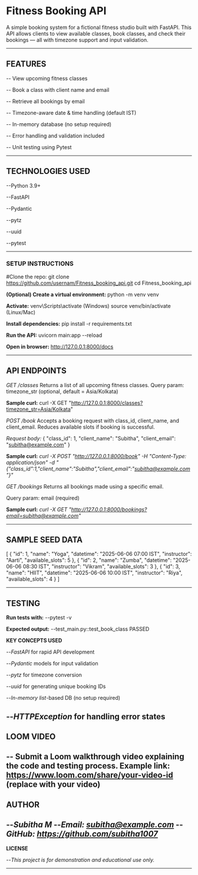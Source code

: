 # Fitness Booking API

A simple booking system for a fictional fitness studio built with FastAPI. This API allows clients to view available classes, book classes, and check their bookings — all with timezone support and input validation.

---

##  **FEATURES**

-- View upcoming fitness classes

-- Book a class with client name and email

-- Retrieve all bookings by email

-- Timezone-aware date & time handling (default IST)

-- In-memory database (no setup required)

-- Error handling and validation included

-- Unit testing using Pytest

---

## **TECHNOLOGIES USED**

--Python 3.9+

--FastAPI

--Pydantic

--pytz

--uuid

--pytest

---

### **SETUP INSTRUCTIONS**

#Clone the repo:
git clone https://github.com/usernam/Fitness_booking_api.git
cd Fitness_booking_api

**(Optional) Create a virtual environment:**
python -m venv venv

**Activate:**
venv\Scripts\activate (Windows)
source venv/bin/activate (Linux/Mac)

**Install dependencies:**
pip install -r requirements.txt

**Run the API:**
uvicorn main:app --reload

**Open in browser:**
http://127.0.0.1:8000/docs

---

## **API ENDPOINTS**


*GET /classes*
Returns a list of all upcoming fitness classes.
Query param: timezone_str (optional, default = Asia/Kolkata)

**Sample curl:**
curl -X GET "http://127.0.0.1:8000/classes?timezone_str=Asia/Kolkata"

*POST /book*
Accepts a booking request with class_id, client_name, and client_email. Reduces available slots if booking is successful.

*Request body:*
{
"class_id": 1,
"client_name": "Subitha",
"client_email": "subitha@example.com"
}

**Sample curl:**
*curl -X POST "http://127.0.0.1:8000/book" -H "Content-Type: application/json" -d "{"class_id":1,"client_name":"Subitha","client_email":"subitha@example.com"}"*

*GET /bookings*
Returns all bookings made using a specific email.

Query param: email (required)

**Sample curl:**
*curl -X GET "http://127.0.0.1:8000/bookings?email=subitha@example.com"*

---

## **SAMPLE SEED DATA**

[
{
"id": 1,
"name": "Yoga",
"datetime": "2025-06-06 07:00 IST",
"instructor": "Aarti",
"available_slots": 5
},
{
"id": 2,
"name": "Zumba",
"datetime": "2025-06-06 08:30 IST",
"instructor": "Vikram",
"available_slots": 3
},
{
"id": 3,
"name": "HIIT",
"datetime": "2025-06-06 10:00 IST",
"instructor": "Riya",
"available_slots": 4
}
]

---

## **TESTING**

**Run tests with:**
--pytest -v

**Expected output:**
--test_main.py::test_book_class PASSED

**KEY CONCEPTS USED**

--*FastAPI* for rapid API development

--*Pydantic* models for input validation

--*pytz* for timezone conversion

--*uuid* for generating unique booking IDs

--*In-memory list*-based DB (no setup required)

--*HTTPException* for handling error states
---

## **LOOM VIDEO**

-- Submit a Loom walkthrough video explaining the code and testing process.
**Example link:** https://www.loom.com/share/your-video-id (replace with your video)
---

## **AUTHOR**

--*Subitha M*
--*Email: subitha@example.com*
--*GitHub: https://github.com/subitha1007*
---
**LICENSE**

--*This project is for demonstration and educational use only.*

---
